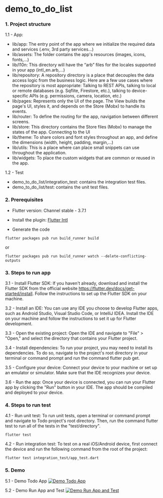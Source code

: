 # demo_to_do_list

### 1. Project structure

1.1 - App:
- lib/app: The entry point of the app where we initialize the required data and services (.env, 3rd party services…)
- lib/assets: The folder contains the app's resources (images, icons, fonts,...)
- lib/l10n: This directory will have the “arb” files for the locales supported in your app (intl_en.arb,...)
- lib/repository: A repository directory is a place that decouples the data access logic from the business logic.
Here are a few use cases where the repository is most appropriate: Talking to REST APIs, talking to local or remote databases (e.g. Sqflite, Firestore, etc.), talking to device-specific APIs (e.g. permissions, camera, location, etc.)
- lib/pages: Represents only the UI of the page. The View builds the page's UI, styles it, and depends on the Store (Mobx) to handle its events.
- lib/router: To define the routing for the app, navigation between different screens.
- lib/store: This directory contains the Store files (Mobx) to manage the states of the app. Connecting to the UI 
- lib/theme: To share colors and font styles throughout an app, and define the dimensions (width, height, padding, margin,...)
- lib/utils: This is a place where can place small snippets can use throughout the application.
- lib/widgets: To place the custom widgets that are common or reused in the app.

1.2 - Test
- demo_to_do_list/integration_test: contains the integration test files.
- demo_to_do_list/test: contains the unit test files.

### 2. Prerequisites

- Flutter version: Channel stable - 3.7.1

- Install the plugin: [Flutter Intl](https://plugins.jetbrains.com/plugin/13666-flutter-intl)

- Generate the code

```
flutter packages pub run build_runner build
```

or

```
flutter packages pub run build_runner watch --delete-conflicting-outputs
```

### 3. Steps to run app

3.1 - Install Flutter SDK: If you haven't already, download and install the Flutter SDK from the official website https://flutter.dev/docs/get-started/install. Follow the instructions to set up the Flutter SDK on your machine.

3.2 - Install an IDE: You can use any IDE you choose to develop Flutter apps, such as Android Studio, Visual Studio Code, or IntelliJ IDEA. Install the IDE on your machine and follow the instructions to set it up for Flutter development.

3.3 - Open the existing project: Open the IDE and navigate to "File" > "Open," and select the directory that contains your Flutter project.

3.4 - Install dependencies: To run your project, you may need to install its dependencies. To do so, navigate to the project's root directory in your terminal or command prompt and run the command flutter pub get.

3.5 - Configure your device: Connect your device to your machine or set up an emulator or simulator. Make sure that the IDE recognizes your device.

3.6 - Run the app: Once your device is connected, you can run your Flutter app by clicking the "Run" button in your IDE. The app should be compiled and deployed to your device.

### 4. Steps to run test

4.1 - Run unit test: To run unit tests, open a terminal or command prompt and navigate to Todo project's root directory. Then, run the command flutter test to run all of the tests in the "test/directory".

```
flutter test
```

4.2 - Run integration test: To test on a real iOS/Android device, first connect the device and run the following command from the root of the project:

```
flutter test integration_test/app_test.dart
```

### 5. Demo

5.1 - Demo Todo App
[![Demo Todo App](https://i.ytimg.com/vi/cby823Nt3ZQ/maxresdefault.jpg)](https://www.youtube.com/watch?v=cby823Nt3ZQ "Demo Todo App")

5.2 - Demo Run App and Test
[![Demo Run App and Test](https://i.ytimg.com/vi/QlLwSf-YjHk/maxresdefault.jpg)](https://www.youtube.com/watch?v=QlLwSf-YjHk "Demo Run App and Test")
